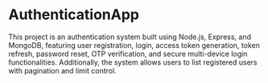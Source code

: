 # AuthenticationApp
This project is an authentication system built using Node.js, Express, and MongoDB, featuring user registration, login, access token generation, token refresh, password reset, OTP verification, and secure multi-device login functionalities. Additionally, the system allows users to list registered users with pagination and limit control.

